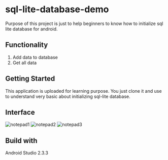 # sql-lite-database-demo
Purpose of this project is just to help beginners to know how to initialize sql lite database for android.
## Functionality
1. Add data to database
2. Get all data
## Getting Started
This application is uploaded for learning purpose. You just clone it and use to understand very basic about initializing sql-lite database.
## Interface
![notepad1](https://user-images.githubusercontent.com/30625999/30772796-9200c3bc-a07c-11e7-83d0-f33e9de04fc7.PNG)
![notepad2](https://user-images.githubusercontent.com/30625999/30772797-92076500-a07c-11e7-8c1e-383a2d52a016.PNG)
![notepad3](https://user-images.githubusercontent.com/30625999/30772798-9208d94e-a07c-11e7-95f4-6918ee74c594.PNG)
## Build with
Android Studio 2.3.3
